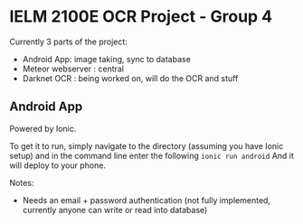 # IELM 2100E OCR Project - Group 4

Currently 3 parts of the project:
- Android App: image taking, sync to database
- Meteor webserver : central
- Darknet OCR : being worked on, will do the OCR and stuff

## Android App
Powered by Ionic.

To get it to run, simply navigate to the directory (assuming you have Ionic setup) and in the command line enter the following
`ionic run android`
And it will deploy to your phone.

Notes:
- Needs an email + password authentication (not fully implemented, currently anyone can write or read into database)
